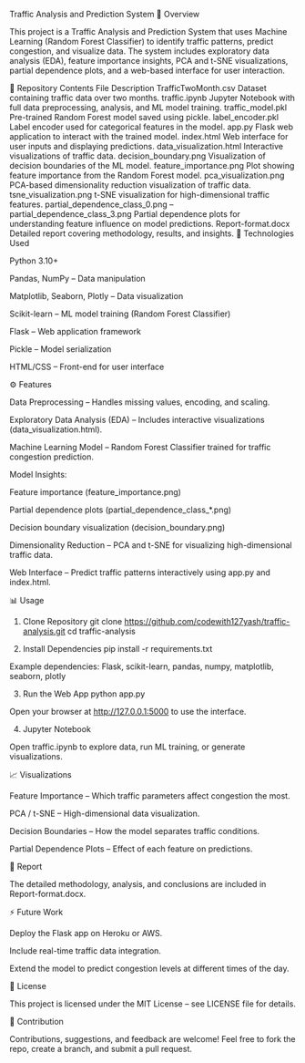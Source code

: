 Traffic Analysis and Prediction System 🚦
Overview

This project is a Traffic Analysis and Prediction System that uses Machine Learning (Random Forest Classifier) to identify traffic patterns, predict congestion, and visualize data. The system includes exploratory data analysis (EDA), feature importance insights, PCA and t-SNE visualizations, partial dependence plots, and a web-based interface for user interaction.

📁 Repository Contents
File	Description
TrafficTwoMonth.csv	Dataset containing traffic data over two months.
traffic.ipynb	Jupyter Notebook with full data preprocessing, analysis, and ML model training.
traffic_model.pkl	Pre-trained Random Forest model saved using pickle.
label_encoder.pkl	Label encoder used for categorical features in the model.
app.py	Flask web application to interact with the trained model.
index.html	Web interface for user inputs and displaying predictions.
data_visualization.html	Interactive visualizations of traffic data.
decision_boundary.png	Visualization of decision boundaries of the ML model.
feature_importance.png	Plot showing feature importance from the Random Forest model.
pca_visualization.png	PCA-based dimensionality reduction visualization of traffic data.
tsne_visualization.png	t-SNE visualization for high-dimensional traffic features.
partial_dependence_class_0.png – partial_dependence_class_3.png	Partial dependence plots for understanding feature influence on model predictions.
Report-format.docx	Detailed report covering methodology, results, and insights.
🧰 Technologies Used

Python 3.10+

Pandas, NumPy – Data manipulation

Matplotlib, Seaborn, Plotly – Data visualization

Scikit-learn – ML model training (Random Forest Classifier)

Flask – Web application framework

Pickle – Model serialization

HTML/CSS – Front-end for user interface

⚙️ Features

Data Preprocessing – Handles missing values, encoding, and scaling.

Exploratory Data Analysis (EDA) – Includes interactive visualizations (data_visualization.html).

Machine Learning Model – Random Forest Classifier trained for traffic congestion prediction.

Model Insights:

Feature importance (feature_importance.png)

Partial dependence plots (partial_dependence_class_*.png)

Decision boundary visualization (decision_boundary.png)

Dimensionality Reduction – PCA and t-SNE for visualizing high-dimensional traffic data.

Web Interface – Predict traffic patterns interactively using app.py and index.html.

📊 Usage
1. Clone Repository
git clone https://github.com/codewith127yash/traffic-analysis.git
cd traffic-analysis

2. Install Dependencies
pip install -r requirements.txt


Example dependencies: Flask, scikit-learn, pandas, numpy, matplotlib, seaborn, plotly

3. Run the Web App
python app.py


Open your browser at http://127.0.0.1:5000 to use the interface.

4. Jupyter Notebook

Open traffic.ipynb to explore data, run ML training, or generate visualizations.

📈 Visualizations

Feature Importance – Which traffic parameters affect congestion the most.

PCA / t-SNE – High-dimensional data visualization.

Decision Boundaries – How the model separates traffic conditions.

Partial Dependence Plots – Effect of each feature on predictions.

📑 Report

The detailed methodology, analysis, and conclusions are included in Report-format.docx.

⚡ Future Work

Deploy the Flask app on Heroku or AWS.

Include real-time traffic data integration.

Extend the model to predict congestion levels at different times of the day.

📝 License

This project is licensed under the MIT License – see LICENSE file for details.

🙌 Contribution

Contributions, suggestions, and feedback are welcome! Feel free to fork the repo, create a branch, and submit a pull request.
